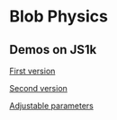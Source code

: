 Blob Physics
====
Demos on JS1k
-------------
[First version](http://js1k.com/2013-spring/demo/1393)

[Second version](http://js1k.com/2013-spring/demo/1485)

[Adjustable parameters](http://grantkot.com/blobs/)
